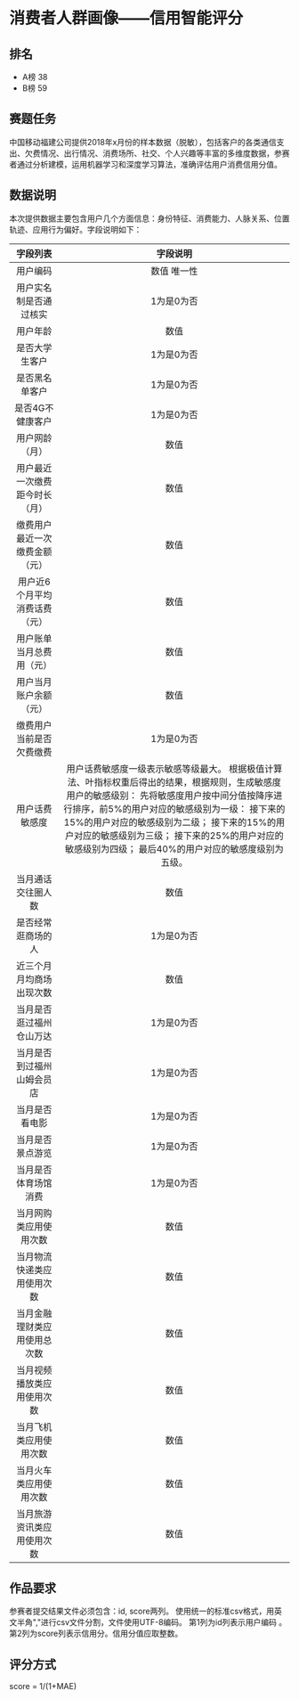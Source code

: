 # 消费者人群画像——信用智能评分
## 排名
- A榜  38
- B榜  59

## 赛题任务
  中国移动福建公司提供2018年x月份的样本数据（脱敏），包括客户的各类通信支出、欠费情况、出行情况、消费场所、社交、个人兴趣等丰富的多维度数据，参赛者通过分析建模，运用机器学习和深度学习算法，准确评估用户消费信用分值。
  
## 数据说明
本次提供数据主要包含用户几个方面信息：身份特征、消费能力、人脉关系、位置轨迹、应用行为偏好。字段说明如下：

|            字段列表            |                           字段说明                           |
| :----------------------------: | :----------------------------------------------------------: |
|            用户编码            |                         数值 唯一性                          |
|     用户实名制是否通过核实     |                          1为是0为否                          |
|            用户年龄            |                             数值                             |
|         是否大学生客户         |                          1为是0为否                          |
|         是否黑名单客户         |                          1为是0为否                          |
|        是否4G不健康客户        |                          1为是0为否                          |
|         用户网龄（月）         |                             数值                             |
| 用户最近一次缴费距今时长（月） |                             数值                             |
| 缴费用户最近一次缴费金额（元） |                             数值                             |
| 用户近6个月平均消费话费（元）  |                             数值                             |
|    用户账单当月总费用（元）    |                             数值                             |
|     用户当月账户余额（元）     |                             数值                             |
|    缴费用户当前是否欠费缴费    |                          1为是0为否                          |
|         用户话费敏感度         | 用户话费敏感度一级表示敏感等级最大。 根据极值计算法、叶指标权重后得出的结果，根据规则，生成敏感度用户的敏感级别： 先将敏感度用户按中间分值按降序进行排序，前5%的用户对应的敏感级别为一级： 接下来的15%的用户对应的敏感级别为二级； 接下来的15%的用户对应的敏感级别为三级； 接下来的25%的用户对应的敏感级别为四级； 最后40%的用户对应的敏感度级别为五级。 |
|       当月通话交往圈人数       |                             数值                             |
|       是否经常逛商场的人       |                          1为是0为否                          |
|    近三个月月均商场出现次数    |                             数值                             |
|    当月是否逛过福州仓山万达    |                          1为是0为否                          |
|   当月是否到过福州山姆会员店   |                          1为是0为否                          |
|         当月是否看电影         |                          1为是0为否                          |
|        当月是否景点游览        |                          1为是0为否                          |
|      当月是否体育场馆消费      |                          1为是0为否                          |
|     当月网购类应用使用次数     |                             数值                             |
|   当月物流快递类应用使用次数   |                             数值                             |
|  当月金融理财类应用使用总次数  |                             数值                             |
|   当月视频播放类应用使用次数   |                             数值                             |
|     当月飞机类应用使用次数     |                             数值                             |
|     当月火车类应用使用次数     |                             数值                             |
|   当月旅游资讯类应用使用次数   |                             数值                             |


## 作品要求
参赛者提交结果文件必须包含：id, score两列。
使用统一的标准csv格式，用英文半角","进行csv文件分割，文件使用UTF-8编码。
第1列为id列表示用户编码 。
第2列为score列表示信用分。信用分值应取整数。

## 评分方式
score = 1/(1+MAE)

